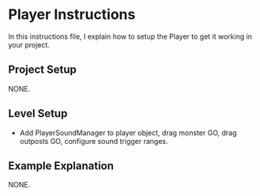 # Player Instructions

In this instructions file, I explain how to setup the Player to get it working in
your project.

## Project Setup

NONE.

## Level Setup

- Add PlayerSoundManager to player object, drag monster GO, drag outposts GO, configure sound trigger ranges.

## Example Explanation

NONE.






